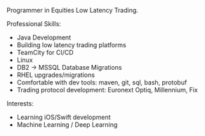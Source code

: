 Programmer in Equities Low Latency Trading.

Professional Skills:

- Java Development
- Building low latency trading platforms
- TeamCity for CI/CD
- Linux
- DB2 -> MSSQL Database Migrations
- RHEL upgrades/migrations
- Comfortable with dev tools: maven, git, sql, bash, protobuf
- Trading protocol development: Euronext Optiq, Millennium, Fix

Interests:
- Learning iOS/Swift development
- Machine Learning / Deep Learning
